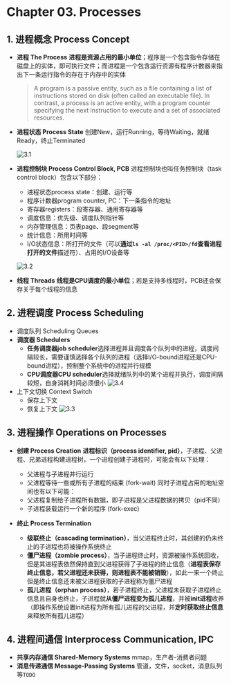 # Chapter 03. Processes

## 1. 进程概念 Process Concept

- **进程 The Process**
  **进程是资源占用的最小单位**；程序是一个包含指令存储在磁盘上的实体，即可执行文件；而进程是一个包含运行资源有程序计数器来指出下一条运行指令的存在于内存中的实体

  > A program is a passive entity, such as a file containing a list of instructions stored on disk (often called an executable file). In contrast, a process is an active entity, with a program counter specifying the next instruction to execute and a set of associated resources.

- **进程状态 Process State**
  创建New，运行Running，等待Waiting，就绪Ready，终止Terminated

  ![3.1](3.1.png)

- **进程控制块 Process Control Block, PCB**
  进程控制块也叫任务控制块（task control block）包含以下部分：
  - 进程状态process state：创建、运行等
  - 程序计数器program counter, PC：下一条指令的地址
  - 寄存器registers：段寄存器、通用寄存器等
  - 调度信息：优先级、调度队列指针等
  - 内存管理信息：页表page、段segment等
  - 统计信息：所用时间等
  - I/O状态信息：所打开的文件（可以**通过`ls -al /proc/<PID>/fd`查看进程打开的文件**描述符）、占用的I/O设备等
  
  ![3.2](3.2.png)

- **线程 Threads**
  **线程是CPU调度的最小单位**；若是支持多线程时，PCB还会保存关于每个线程的信息

## 2. 进程调度 Process Scheduling

- 调度队列 Scheduling Queues
- **调度器 Schedulers**
  - **任务调度器job scheduler**选择进程并且调度各个队列中的进程，调度间隔较长，需要谨慎选择各个队列的进程（选择I/O-bound进程还是CPU-bound进程），控制整个系统中的进程并行规模
  - **CPU调度器CPU scheduler**选择就绪队列中的某个进程并执行，调度间隔较短，自身消耗时间必须很小
  ![3.4](3.4.png)
- 上下文切换 Context Switch
  - 保存上下文
  - 恢复上下文
  ![3.3](3.3.png)

## 3. 进程操作 Operations on Processes

- **创建 Process Creation**
  **进程标识（process identifier, pid）**，子进程、父进程、兄弟进程构建进程树，一个进程创建子进程时，可能会有以下处理：
  - 父进程与子进程并行运行
  - 父进程等待一些或所有子进程的结束 (fork-wait)
  同时子进程占用的地址空间也有以下可能：
  - 父进程复制给子进程所有数据，即子进程是父进程数据的拷贝（pid不同）
  - 子进程装载运行一个新的程序 (fork-exec)

- **终止 Process Termination**
  - **级联终止（cascading termination）**，当父进程终止时，其创建的仍未终止的子进程也将被操作系统终止
  - **僵尸进程（zombie process）**，当子进程终止时，资源被操作系统回收，但是其进程表依然保持直到父进程获得了子进程的终止信息（**进程表保存终止信息，若父进程还未获得，则进程表不能被销毁**），如此一来一个终止但是终止信息还未被父进程获取的子进程称为僵尸进程
  - **孤儿进程（orphan process）**，若子进程终止，父进程未获取子进程终止信息且自身也终止，子进程就**从僵尸进程变为孤儿进程**，并被**init进程**收养（即操作系统设置init进程为所有孤儿进程的父进程，并**定时获取终止信息**来释放所有孤儿进程）

## 4. 进程间通信 Interprocess Communication, IPC

- **共享内存通信 Shared-Memory Systems**
  mmap，生产者-消费者问题
- **消息传递通信 Message-Passing Systems**
  管道，文件，socket，消息队列等`TODO`
